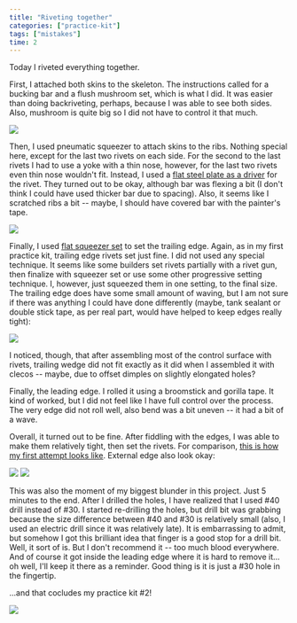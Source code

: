 ```yaml
---
title: "Riveting together"
categories: ["practice-kit"]
tags: ["mistakes"]
time: 2
---
```


Today I riveted everything together.

<!-- more -->

First, I attached both skins to the skeleton. The instructions called for a bucking bar and a flush mushroom set, which is what I did. It was easier than doing backriveting, perhaps, because I was able to see both sides. Also, mushroom is quite big so I did not have to control it that much.

![](0-skin-riveted.jpeg?nf_resize=smartcrop&w=480&h=360)

Then, I used pneumatic squeezer to attach skins to the ribs. Nothing special here, except for the last two rivets on each side. For the second to the last rivets I had to use a yoke with a thin nose, however, for the last two rivets even thin nose wouldn't fit. Instead, I used a [flat steel plate as a driver](1-setting-last-rivet.jpeg) for the rivet. They turned out to be okay, although bar was flexing a bit (I don't think I could have used thicker bar due to spacing). Also, it seems like I scratched ribs a bit -- maybe, I should have covered bar with the painter's tape.

![](2-the-last-two-rivets.jpeg?nf_resize=smartcrop&w=480&h=360)

Finally, I used [flat squeezer set](https://www.cleavelandtool.com/products/flat-squeezer-sets) to set the trailing edge. Again, as in my first practice kit, trailing edge rivets set just fine. I did not used any special technique. It seems like some builders set rivets partially with a rivet gun, then finalize with squeezer set or use some other progressive setting technique. I, however, just squeezed them in one setting, to the final size. The trailing edge does have some small amount of waving, but I am not sure if there was anything I could have done differently (maybe, tank sealant or double stick tape, as per real part, would have helped to keep edges really tight):

![](3-trailing-edge.jpeg?nf_resize=smartcrop&w=480&h=360)

I noticed, though, that after assembling most of the control surface with rivets, trailing wedge did not fit exactly as it did when I assembled it with clecos -- maybe, due to offset dimples on slightly elongated holes?

Finally, the leading edge. I rolled it using a broomstick and gorilla tape. It kind of worked, but I did not feel like I have full control over the process. The very edge did not roll well, also bend was a bit uneven -- it had a bit of a wave.

Overall, it turned out to be fine. After fiddling with the edges, I was able to make them relatively tight, then set the rivets. For comparison, [this is how my first attempt looks like](5-edges-loose.jpeg). External edge also look okay:

![](4-edges-seems-tight.jpeg?nf_resize=smartcrop&w=480&h=360)
![](6-edges-external.jpeg?nf_resize=smartcrop&w=480&h=360)

<Mistake blunder /> This was also the moment of my biggest blunder in this project. Just 5 minutes to the end. After I drilled the holes, I have realized that I used #40 drill instead of #30. I started re-drilling the holes, but drill bit was grabbing because the size difference between #40 and #30 is relatively small (also, I used an electric drill since it was relatively late). It is embarrassing to admit, but somehow I got this brilliant idea that finger is a good stop for a drill bit. Well, it sort of is. But I don't recommend it -- too much blood everywhere. And of course it got inside the leading edge where it is hard to remove it... oh well, I'll keep it there as a reminder. Good thing is it is just a #30 hole in the fingertip.

...and that cocludes my practice kit #2!

![](7-final-product.jpeg?nf_resize=smartcrop&w=480&h=360)